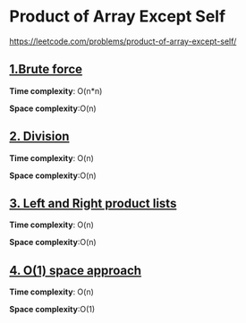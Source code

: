 # Product of Array Except Self

https://leetcode.com/problems/product-of-array-except-self/

## [1.Brute force ](des1)
**Time complexity**: O(n*n)

**Space complexity**:O(n)

## [2. Division  ](des2)
**Time complexity**: O(n)

**Space complexity**:O(n)

## [3. Left and Right product lists  ](des3)
**Time complexity**: O(n)

**Space complexity**:O(n)

## [4. O(1) space approach ](des4)
**Time complexity**: O(n)

**Space complexity**:O(1)



